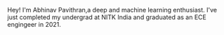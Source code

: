Hey! I'm Abhinav Pavithran,a deep and machine learning enthusiast.
I've just completed my undergrad at NITK India and graduated as an ECE engingeer in 2021.


